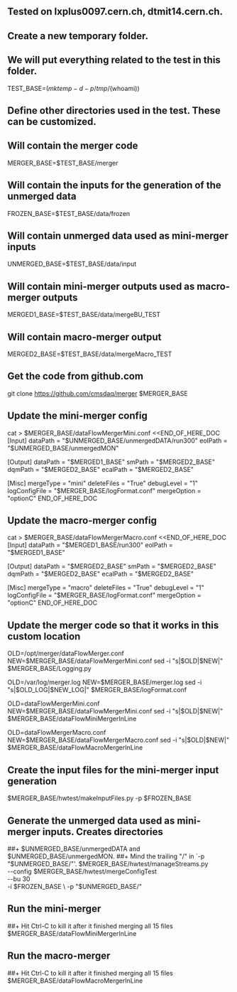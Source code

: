 ## Tested on lxplus0097.cern.ch, dtmit14.cern.ch.
## Create a new temporary folder.
## We will put everything related to the test in this folder.
TEST_BASE=$(mktemp -d -p /tmp/$(whoami))

## Define other directories used in the test. These can be customized.
## Will contain the merger code
MERGER_BASE=$TEST_BASE/merger
## Will contain the inputs for the generation of the unmerged data
FROZEN_BASE=$TEST_BASE/data/frozen
## Will contain unmerged data used as mini-merger inputs
UNMERGED_BASE=$TEST_BASE/data/input
## Will contain mini-merger outputs used as macro-merger outputs
MERGED1_BASE=$TEST_BASE/data/mergeBU_TEST
## Will contain macro-merger output
MERGED2_BASE=$TEST_BASE/data/mergeMacro_TEST

## Get the code from github.com
git clone https://github.com/cmsdaq/merger $MERGER_BASE

## Update the mini-merger config
cat > $MERGER_BASE/dataFlowMergerMini.conf <<END_OF_HERE_DOC
[Input]
dataPath = "$UNMERGED_BASE/unmergedDATA/run300"
eolPath  = "$UNMERGED_BASE/unmergedMON"

[Output]
dataPath      = "$MERGED1_BASE"
smPath        = "$MERGED2_BASE"
dqmPath       = "$MERGED2_BASE"
ecalPath      = "$MERGED2_BASE"

[Misc]
mergeType     = "mini"
deleteFiles   = "True"
debugLevel    = "1"
logConfigFile = "$MERGER_BASE/logFormat.conf"
mergeOption   = "optionC"
END_OF_HERE_DOC

## Update the macro-merger config
cat > $MERGER_BASE/dataFlowMergerMacro.conf <<END_OF_HERE_DOC
[Input]
dataPath = "$MERGED1_BASE/run300"
eolPath  = "$MERGED1_BASE"

[Output]
dataPath      = "$MERGED2_BASE"
smPath        = "$MERGED2_BASE"
dqmPath       = "$MERGED2_BASE"
ecalPath      = "$MERGED2_BASE"

[Misc]
mergeType     = "macro"
deleteFiles   = "True"
debugLevel    = "1"
logConfigFile = "$MERGER_BASE/logFormat.conf"
mergeOption   = "optionC"
END_OF_HERE_DOC

## Update the merger code so that it works in this custom location
OLD=/opt/merger/dataFlowMerger.conf
NEW=$MERGER_BASE/dataFlowMergerMini.conf
sed -i "s|$OLD|$NEW|" $MERGER_BASE/Logging.py

OLD=/var/log/merger.log
NEW=$MERGER_BASE/merger.log
sed -i "s|$OLD_LOG|$NEW_LOG|" $MERGER_BASE/logFormat.conf

OLD=dataFlowMergerMini.conf
NEW=$MERGER_BASE/dataFlowMergerMini.conf
sed -i "s|$OLD|$NEW|" $MERGER_BASE/dataFlowMiniMergerInLine

OLD=dataFlowMergerMacro.conf
NEW=$MERGER_BASE/dataFlowMergerMacro.conf
sed -i "s|$OLD|$NEW|" $MERGER_BASE/dataFlowMacroMergerInLine

## Create the input files for the mini-merger input generation
$MERGER_BASE/hwtest/makeInputFiles.py -p $FROZEN_BASE

## Generate the unmerged data used as mini-merger inputs. Creates directories
##+ $UNMERGED_BASE/unmergedDATA and $UNMERGED_BASE/unmergedMON.
##+ Mind the trailing "/" in `-p "$UNMERGED_BASE/"'.
$MERGER_BASE/hwtest/manageStreams.py \
    --config $MERGER_BASE/hwtest/mergeConfigTest \
    --bu 30 \
    -i $FROZEN_BASE \
    -p "$UNMERGED_BASE/"

## Run the mini-merger
##+ Hit Ctrl-C to kill it after it finished merging all 15 files
$MERGER_BASE/dataFlowMiniMergerInLine

## Run the macro-merger
##+ Hit Ctrl-C to kill it after it finished merging all 15 files
$MERGER_BASE/dataFlowMacroMergerInLine

